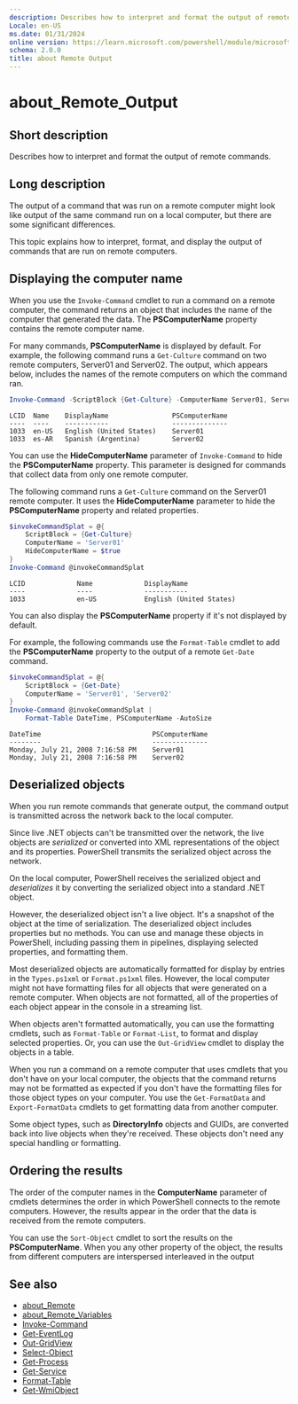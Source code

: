 ```yaml
---
description: Describes how to interpret and format the output of remote commands.
Locale: en-US
ms.date: 01/31/2024
online version: https://learn.microsoft.com/powershell/module/microsoft.powershell.core/about/about_remote_output?view=powershell-7.4&WT.mc_id=ps-gethelp
schema: 2.0.0
title: about Remote Output
---
```


# about_Remote_Output

## Short description

Describes how to interpret and format the output of remote commands.

## Long description

The output of a command that was run on a remote computer might look like
output of the same command run on a local computer, but there are some
significant differences.

This topic explains how to interpret, format, and display the output of
commands that are run on remote computers.

## Displaying the computer name

When you use the `Invoke-Command` cmdlet to run a command on a remote computer,
the command returns an object that includes the name of the computer that
generated the data. The **PSComputerName** property contains the remote
computer name.

For many commands, **PSComputerName** is displayed by default. For example, the
following command runs a `Get-Culture` command on two remote computers,
Server01 and Server02. The output, which appears below, includes the names of
the remote computers on which the command ran.

```powershell
Invoke-Command -ScriptBlock {Get-Culture} -ComputerName Server01, Server02
```

```Output
LCID  Name    DisplayName                PSComputerName
----  ----    -----------                --------------
1033  en-US   English (United States)    Server01
1033  es-AR   Spanish (Argentina)        Server02
```

You can use the **HideComputerName** parameter of `Invoke-Command` to hide the
**PSComputerName** property. This parameter is designed for commands that
collect data from only one remote computer.

The following command runs a `Get-Culture` command on the Server01 remote
computer. It uses the **HideComputerName** parameter to hide the
**PSComputerName** property and related properties.

```powershell
$invokeCommandSplat = @{
    ScriptBlock = {Get-Culture}
    ComputerName = 'Server01'
    HideComputerName = $true
}
Invoke-Command @invokeCommandSplat
```

```Output
LCID             Name             DisplayName
----             ----             -----------
1033             en-US            English (United States)
```

You can also display the **PSComputerName** property if it's not displayed
by default.

For example, the following commands use the `Format-Table` cmdlet to add
the **PSComputerName** property to the output of a remote `Get-Date` command.

```powershell
$invokeCommandSplat = @{
    ScriptBlock = {Get-Date}
    ComputerName = 'Server01', 'Server02'
}
Invoke-Command @invokeCommandSplat |
    Format-Table DateTime, PSComputerName -AutoSize
```

```Output
DateTime                            PSComputerName
--------                            --------------
Monday, July 21, 2008 7:16:58 PM    Server01
Monday, July 21, 2008 7:16:58 PM    Server02
```

## Deserialized objects

When you run remote commands that generate output, the command output is
transmitted across the network back to the local computer.

Since live .NET objects can't be transmitted over the network, the live objects
are _serialized_ or converted into XML representations of the object and its
properties. PowerShell transmits the serialized object across the
network.

On the local computer, PowerShell receives the serialized object and
_deserializes_ it by converting the serialized object into a standard .NET
object.

However, the deserialized object isn't a live object. It's a snapshot of the
object at the time of serialization. The deserialized object includes
properties but no methods. You can use and manage these objects in PowerShell,
including passing them in pipelines, displaying selected properties, and
formatting them.

Most deserialized objects are automatically formatted for display by entries in
the `Types.ps1xml` or `Format.ps1xml` files. However, the local computer might
not have formatting files for all objects that were generated on a remote
computer. When objects are not formatted, all of the properties of each object
appear in the console in a streaming list.

When objects aren't formatted automatically, you can use the formatting
cmdlets, such as `Format-Table` or `Format-List`, to format and display
selected properties. Or, you can use the `Out-GridView` cmdlet to display
the objects in a table.

When you run a command on a remote computer that uses cmdlets that you don't
have on your local computer, the objects that the command returns may not be
formatted as expected if you don't have the formatting files for those object
types on your computer. You use the `Get-FormatData` and `Export-FormatData`
cmdlets to get formatting data from another computer.

Some object types, such as **DirectoryInfo** objects and GUIDs, are converted
back into live objects when they're received. These objects don't need any
special handling or formatting.

## Ordering the results

The order of the computer names in the **ComputerName** parameter of cmdlets
determines the order in which PowerShell connects to the remote computers.
However, the results appear in the order that the data is received from the
remote computers.

You can use the `Sort-Object` cmdlet to sort the results on the
**PSComputerName**. When you any other property of the object, the results from
different computers are interspersed interleaved in the output

## See also

- [about_Remote][02]
- [about_Remote_Variables][01]
- [Invoke-Command][03]
- [Get-EventLog][04]
- [Out-GridView][09]
- [Select-Object][10]
- [Get-Process][05]
- [Get-Service][06]
- [Format-Table][08]
- [Get-WmiObject][07]

<!-- link references -->
[01]: about_Remote_Variables.md
[02]: about_Remote.md
[03]: xref:Microsoft.PowerShell.Core.Invoke-Command
[04]: xref:Microsoft.PowerShell.Management.Get-EventLog
[05]: xref:Microsoft.PowerShell.Management.Get-Process
[06]: xref:Microsoft.PowerShell.Management.Get-Service
[07]: xref:Microsoft.PowerShell.Management.Get-WmiObject
[08]: xref:Microsoft.PowerShell.Utility.Format-Table
[09]: xref:Microsoft.PowerShell.Utility.Out-GridView
[10]: xref:Microsoft.PowerShell.Utility.Select-Object
